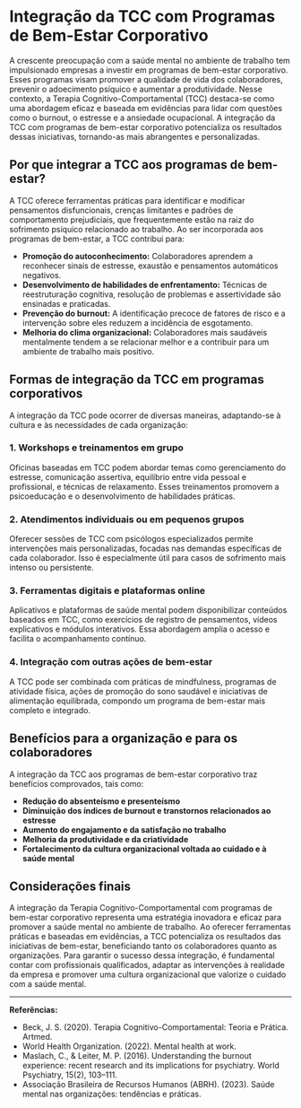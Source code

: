 # Integração da TCC com Programas de Bem-Estar Corporativo

A crescente preocupação com a saúde mental no ambiente de trabalho tem impulsionado empresas a investir em programas de bem-estar corporativo. Esses programas visam promover a qualidade de vida dos colaboradores, prevenir o adoecimento psíquico e aumentar a produtividade. Nesse contexto, a Terapia Cognitivo-Comportamental (TCC) destaca-se como uma abordagem eficaz e baseada em evidências para lidar com questões como o burnout, o estresse e a ansiedade ocupacional. A integração da TCC com programas de bem-estar corporativo potencializa os resultados dessas iniciativas, tornando-as mais abrangentes e personalizadas.

## Por que integrar a TCC aos programas de bem-estar?

A TCC oferece ferramentas práticas para identificar e modificar pensamentos disfuncionais, crenças limitantes e padrões de comportamento prejudiciais, que frequentemente estão na raiz do sofrimento psíquico relacionado ao trabalho. Ao ser incorporada aos programas de bem-estar, a TCC contribui para:

- **Promoção do autoconhecimento:** Colaboradores aprendem a reconhecer sinais de estresse, exaustão e pensamentos automáticos negativos.
- **Desenvolvimento de habilidades de enfrentamento:** Técnicas de reestruturação cognitiva, resolução de problemas e assertividade são ensinadas e praticadas.
- **Prevenção do burnout:** A identificação precoce de fatores de risco e a intervenção sobre eles reduzem a incidência de esgotamento.
- **Melhoria do clima organizacional:** Colaboradores mais saudáveis mentalmente tendem a se relacionar melhor e a contribuir para um ambiente de trabalho mais positivo.

## Formas de integração da TCC em programas corporativos

A integração da TCC pode ocorrer de diversas maneiras, adaptando-se à cultura e às necessidades de cada organização:

### 1. **Workshops e treinamentos em grupo**

Oficinas baseadas em TCC podem abordar temas como gerenciamento do estresse, comunicação assertiva, equilíbrio entre vida pessoal e profissional, e técnicas de relaxamento. Esses treinamentos promovem a psicoeducação e o desenvolvimento de habilidades práticas.

### 2. **Atendimentos individuais ou em pequenos grupos**

Oferecer sessões de TCC com psicólogos especializados permite intervenções mais personalizadas, focadas nas demandas específicas de cada colaborador. Isso é especialmente útil para casos de sofrimento mais intenso ou persistente.

### 3. **Ferramentas digitais e plataformas online**

Aplicativos e plataformas de saúde mental podem disponibilizar conteúdos baseados em TCC, como exercícios de registro de pensamentos, vídeos explicativos e módulos interativos. Essa abordagem amplia o acesso e facilita o acompanhamento contínuo.

### 4. **Integração com outras ações de bem-estar**

A TCC pode ser combinada com práticas de mindfulness, programas de atividade física, ações de promoção do sono saudável e iniciativas de alimentação equilibrada, compondo um programa de bem-estar mais completo e integrado.

## Benefícios para a organização e para os colaboradores

A integração da TCC aos programas de bem-estar corporativo traz benefícios comprovados, tais como:

- **Redução do absenteísmo e presenteísmo**
- **Diminuição dos índices de burnout e transtornos relacionados ao estresse**
- **Aumento do engajamento e da satisfação no trabalho**
- **Melhoria da produtividade e da criatividade**
- **Fortalecimento da cultura organizacional voltada ao cuidado e à saúde mental**

## Considerações finais

A integração da Terapia Cognitivo-Comportamental com programas de bem-estar corporativo representa uma estratégia inovadora e eficaz para promover a saúde mental no ambiente de trabalho. Ao oferecer ferramentas práticas e baseadas em evidências, a TCC potencializa os resultados das iniciativas de bem-estar, beneficiando tanto os colaboradores quanto as organizações. Para garantir o sucesso dessa integração, é fundamental contar com profissionais qualificados, adaptar as intervenções à realidade da empresa e promover uma cultura organizacional que valorize o cuidado com a saúde mental.

---

**Referências:**

- Beck, J. S. (2020). Terapia Cognitivo-Comportamental: Teoria e Prática. Artmed.
- World Health Organization. (2022). Mental health at work.
- Maslach, C., & Leiter, M. P. (2016). Understanding the burnout experience: recent research and its implications for psychiatry. World Psychiatry, 15(2), 103–111.
- Associação Brasileira de Recursos Humanos (ABRH). (2023). Saúde mental nas organizações: tendências e práticas.
